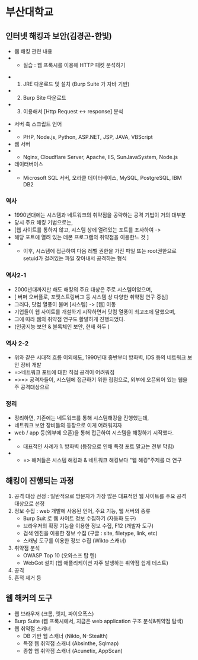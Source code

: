 # 부산대학교 

## 인터넷 해킹과 보안(김경곤-한빛)

- 웹 해킹 관련 내용
- + 실습 : 웹 프록시를 이용해 HTTP 패킷 분석하기 
+ 1. JRE 다운로드 및 설치 (Burp Suite 가 자바 기반)
+ 2. Burp Site 다운로드 
+ 3. 이용해서 [Http Request <-> response] 분석 

- 서버 측 스크립트 언어
- * PHP, Node.js, Python, ASP.NET, JSP, JAVA, VBScript
- 웹 서버 
- * Nginx, Cloudflare Server, Apache, IIS, SunJavaSystem, Node.js
- 데이터버이스
- * Microsoft SQL 서버, 오라클 데이터베이스, MySQL, PostgreSQL, IBM DB2

### 역사
- 1990년대에는 시스템과 네트워크의 취약점을 공략하는 공격 기법이 거의 대부분
- 당시 주요 해킹 기법으로는,
- [웹 사이트를 통하지 않고, 시스템 상에 열려있는 포트를 조사하여 ->
-  해당 포트에 열려 있는 데몬 프로그램의 취약점을 이용한느 것 ]
- + 이후, 시스템에 접근하여 다음 레벨 권한을 가진 파일 또는 root권한으로 setuid가 걸려있는 파일 찾아내서 공격하는 형식

### 역사2-1
- 2000년대까지만 해도 해킹의 주요 대상은 주로 시스템이었으며, 
- [ 버퍼 오버플로, 포맷스트링버그 등 시스템 상 다양한 취약점 연구 중심]
- 그러다, 닷컴 열풍이 불며 [시스템] -> [웹] 이동
- 기업들이 웹 사이트를 개설하기 시작하면서 닷컴 열풍이 최고조에 달했으며,
- 그에 따라 웹의 취약점 연구도 활발하게 진행되었다.
- (인공지능 보안 & 블록체인 보안, 현재 화두 )

### 역사 2-2
- 위와 같은 시대적 흐름 이외에도, 1990년대 중반부터 방화벽, IDS 등의 네트워크 보안 장비 개발
- =>네트워크 포트에 대한 직접 공격이 어려워짐
- =>=> 공격자들이, 시스템에 접근하기 위한 접점으로, 외부에 오픈되어 있는 웹을 주 공격대상으로

### 정리
- 정리하면, 기존에는 네트워크를 통해 시스템해킹을 진행했는데,
- 네트워크 보안 장비들의 등장으로 이게 어려워지자 
- web / app 등(외부에 오픈)을 통해 접근하여 시스템을 해킹하기 시작했다.
- + 대표적인 사례가 1. 방화벽 (등장으로 인해 특정 포트 말고는 전부 막힘)
- + => 해커들은 시스템 해킹과 & 네트워크 해킹보다 "웹 해킹"주제를 더 연구

## 해킹이 진행되는 과정 
01. 공격 대상 선정 : 일반적으로 방문자가 가장 많은 대표적인 웹 사이트를 주요 공격 대상으로 선정
2. 정보 수집 : web 개발에 사용된 언어, 주요 기능, 웹 서버의 종류 
    * Burp Suit 로 웹 사이트 정보 수집하기 (자동화 도구)
    * 브라우저의 확장 기능을 이용한 정보 수집, F12 (개발자 도구)
    * 검색 엔진을 이용한 정보 수집 (구글 : site, filetype, link, etc)
    * 스캐닝 도구를 이용한 정보 수집 (Wikto 스캐너)
3. 취약점 분석 
    * OWASP Top 10 (오와스프 탑 텐)
    * WebGot 설치 (웹 애플리케이션 자주 발생하는 취약점 쉽게 테스트)
4. 공격 
5. 흔적 제거 등 

## 웹 해커의 도구 
- 웹 브라우저 (크롬, 엣지, 파이오폭스)
- Burp Suite (웹 프록시에서, 지금은 web application 구조 분석&취약점 탐색)
- 웹 취약점 스캐너 
    * DB 기반 웹 스캐너 (Nikto, N-Stealth)
    * 특정 웹 취약점 스캐너 (Absinthe, Sqlmap)
    * 종합 웹 취약점 스캐너 (Acunetix, AppScan)